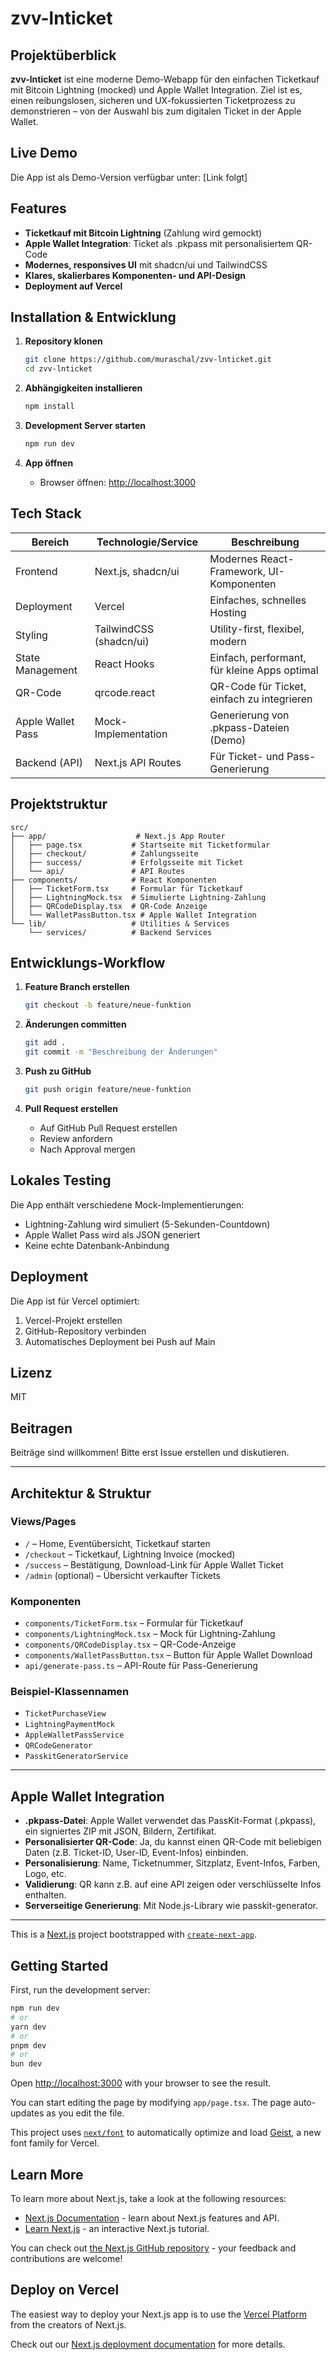 # zvv-lnticket

## Projektüberblick

**zvv-lnticket** ist eine moderne Demo-Webapp für den einfachen Ticketkauf mit Bitcoin Lightning (mocked) und Apple Wallet Integration. Ziel ist es, einen reibungslosen, sicheren und UX-fokussierten Ticketprozess zu demonstrieren – von der Auswahl bis zum digitalen Ticket in der Apple Wallet.

## Live Demo

Die App ist als Demo-Version verfügbar unter: [Link folgt]

## Features
- **Ticketkauf mit Bitcoin Lightning** (Zahlung wird gemockt)
- **Apple Wallet Integration**: Ticket als .pkpass mit personalisiertem QR-Code
- **Modernes, responsives UI** mit shadcn/ui und TailwindCSS
- **Klares, skalierbares Komponenten- und API-Design**
- **Deployment auf Vercel**

## Installation & Entwicklung

1. **Repository klonen**
   ```bash
   git clone https://github.com/muraschal/zvv-lnticket.git
   cd zvv-lnticket
   ```

2. **Abhängigkeiten installieren**
   ```bash
   npm install
   ```

3. **Development Server starten**
   ```bash
   npm run dev
   ```

4. **App öffnen**
   - Browser öffnen: [http://localhost:3000](http://localhost:3000)

## Tech Stack

| Bereich                | Technologie/Service         | Beschreibung                                  |
|------------------------|----------------------------|-----------------------------------------------|
| Frontend               | Next.js, shadcn/ui         | Modernes React-Framework, UI-Komponenten      |
| Deployment             | Vercel                     | Einfaches, schnelles Hosting                  |
| Styling                | TailwindCSS (shadcn/ui)    | Utility-first, flexibel, modern               |
| State Management       | React Hooks                | Einfach, performant, für kleine Apps optimal  |
| QR-Code                | qrcode.react               | QR-Code für Ticket, einfach zu integrieren    |
| Apple Wallet Pass      | Mock-Implementation        | Generierung von .pkpass-Dateien (Demo)        |
| Backend (API)          | Next.js API Routes         | Für Ticket- und Pass-Generierung              |

## Projektstruktur

```
src/
├── app/                    # Next.js App Router
│   ├── page.tsx           # Startseite mit Ticketformular
│   ├── checkout/          # Zahlungsseite
│   ├── success/           # Erfolgsseite mit Ticket
│   └── api/               # API Routes
├── components/            # React Komponenten
│   ├── TicketForm.tsx     # Formular für Ticketkauf
│   ├── LightningMock.tsx  # Simulierte Lightning-Zahlung
│   ├── QRCodeDisplay.tsx  # QR-Code Anzeige
│   └── WalletPassButton.tsx # Apple Wallet Integration
└── lib/                   # Utilities & Services
    └── services/          # Backend Services
```

## Entwicklungs-Workflow

1. **Feature Branch erstellen**
   ```bash
   git checkout -b feature/neue-funktion
   ```

2. **Änderungen committen**
   ```bash
   git add .
   git commit -m "Beschreibung der Änderungen"
   ```

3. **Push zu GitHub**
   ```bash
   git push origin feature/neue-funktion
   ```

4. **Pull Request erstellen**
   - Auf GitHub Pull Request erstellen
   - Review anfordern
   - Nach Approval mergen

## Lokales Testing

Die App enthält verschiedene Mock-Implementierungen:
- Lightning-Zahlung wird simuliert (5-Sekunden-Countdown)
- Apple Wallet Pass wird als JSON generiert
- Keine echte Datenbank-Anbindung

## Deployment

Die App ist für Vercel optimiert:
1. Vercel-Projekt erstellen
2. GitHub-Repository verbinden
3. Automatisches Deployment bei Push auf Main

## Lizenz

MIT

## Beitragen

Beiträge sind willkommen! Bitte erst Issue erstellen und diskutieren.

---

## Architektur & Struktur

### Views/Pages
- `/` – Home, Eventübersicht, Ticketkauf starten
- `/checkout` – Ticketkauf, Lightning Invoice (mocked)
- `/success` – Bestätigung, Download-Link für Apple Wallet Ticket
- `/admin` (optional) – Übersicht verkaufter Tickets

### Komponenten
- `components/TicketForm.tsx` – Formular für Ticketkauf
- `components/LightningMock.tsx` – Mock für Lightning-Zahlung
- `components/QRCodeDisplay.tsx` – QR-Code-Anzeige
- `components/WalletPassButton.tsx` – Button für Apple Wallet Download
- `api/generate-pass.ts` – API-Route für Pass-Generierung

### Beispiel-Klassennamen
- `TicketPurchaseView`
- `LightningPaymentMock`
- `AppleWalletPassService`
- `QRCodeGenerator`
- `PasskitGeneratorService`

---

## Apple Wallet Integration
- **.pkpass-Datei**: Apple Wallet verwendet das PassKit-Format (.pkpass), ein signiertes ZIP mit JSON, Bildern, Zertifikat.
- **Personalisierter QR-Code**: Ja, du kannst einen QR-Code mit beliebigen Daten (z.B. Ticket-ID, User-ID, Event-Infos) einbinden.
- **Personalisierung**: Name, Ticketnummer, Sitzplatz, Event-Infos, Farben, Logo, etc.
- **Validierung**: QR kann z.B. auf eine API zeigen oder verschlüsselte Infos enthalten.
- **Serverseitige Generierung**: Mit Node.js-Library wie passkit-generator.

---

This is a [Next.js](https://nextjs.org) project bootstrapped with [`create-next-app`](https://nextjs.org/docs/app/api-reference/cli/create-next-app).

## Getting Started

First, run the development server:

```bash
npm run dev
# or
yarn dev
# or
pnpm dev
# or
bun dev
```

Open [http://localhost:3000](http://localhost:3000) with your browser to see the result.

You can start editing the page by modifying `app/page.tsx`. The page auto-updates as you edit the file.

This project uses [`next/font`](https://nextjs.org/docs/app/building-your-application/optimizing/fonts) to automatically optimize and load [Geist](https://vercel.com/font), a new font family for Vercel.

## Learn More

To learn more about Next.js, take a look at the following resources:

- [Next.js Documentation](https://nextjs.org/docs) - learn about Next.js features and API.
- [Learn Next.js](https://nextjs.org/learn) - an interactive Next.js tutorial.

You can check out [the Next.js GitHub repository](https://github.com/vercel/next.js) - your feedback and contributions are welcome!

## Deploy on Vercel

The easiest way to deploy your Next.js app is to use the [Vercel Platform](https://vercel.com/new?utm_medium=default-template&filter=next.js&utm_source=create-next-app&utm_campaign=create-next-app-readme) from the creators of Next.js.

Check out our [Next.js deployment documentation](https://nextjs.org/docs/app/building-your-application/deploying) for more details.
